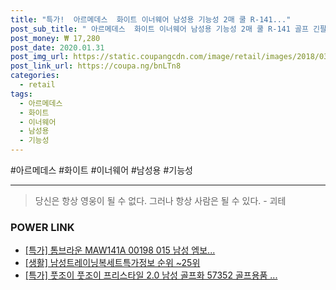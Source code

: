 ```yaml
--- 
title: "특가!  아르메데스  화이트 이너웨어 남성용 기능성 2매 쿨 R-141..." 
post_sub_title: " 아르메데스  화이트 이너웨어 남성용 기능성 2매 쿨 R-141 골프 긴팔" 
post_money: ₩ 17,280 
post_date: 2020.01.31 
post_img_url: https://static.coupangcdn.com/image/retail/images/2018/03/20/16/4/ac66c601-25e6-41ce-9023-831f2d8ebce1.jpg 
post_link_url: https://coupa.ng/bnLTn8 
categories: 
  - retail 
tags: 
  - 아르메데스 
  - 화이트 
  - 이너웨어 
  - 남성용 
  - 기능성 
--- 
```

  #아르메데스 #화이트 #이너웨어 #남성용 #기능성 
<hr> 

> 당신은 항상 영웅이 될 수 없다. 그러나 항상 사람은 될 수 있다. - 괴테 


### POWER LINK

* <a href="https://blog.naver.com/sakai111/221786296738" target="_blank">[특가] 톰브라운 MAW141A 00198 015 남성 엠보...</a>
* <a href="https://blog.naver.com/fasyy4321/221770915585" target="_blank"> [생활] 남성트레이닝복세트특가정보 순위 ~25위</a>
* <a href="https://blog.naver.com/an0733/221789062421" target="_blank">[특가] 풋조이 풋조이 프리스타일 2.0 남성 골프화 57352 골프용품 ...</a>
